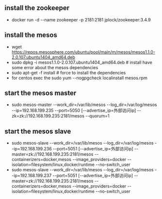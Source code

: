 ## install the zookeeper
- docker run -d --name zookeeper -p 2181:2181 jplock/zookeeper:3.4.9

## install the mesos
- wget https://repos.mesosphere.com/ubuntu/pool/main/m/mesos/mesos1.1.0-2.0.107.ubuntu1404_amd64.deb 
- sudo dpkg -i mesos1.1.0-2.0.107.ubuntu1404_amd64.deb  # install have some error about the mesos dependencies
- sudo apt-get -f install   # force to install the dependencies
- for centos exec the sudo yum --nogpgcheck localinstall mesos.rpm

## start the mesos master
- sudo mesos-master --work_dir=/var/lib/mesos --log_dir=/var/log/mesos --ip=192.168.199.235 --port=5050 [--advertise_ip=外部访问ip] --zk=zk://192.168.199.235:2181/mesos --quorum=1

## start the mesos slave
- sudo mesos-slave --work_dir=/var/lib/mesos --log_dir=/var/log/mesos --ip=192.168.199.236 --port=5051 [--advertise_ip=外部访问ip] --master=zk://192.168.199.235:2181/mesos --containerizers=docker,mesos --image_providers=docker --isolation=filesystem/linux,docker/runtime --no-switch_user
- sudo mesos-slave --work_dir=/var/lib/mesos --log_dir=/var/log/mesos --ip=192.168.199.237 --port=5051 [--advertise_ip=外部访问ip] --master=zk://192.168.199.235:2181/mesos --containerizers=docker,mesos --image_providers=docker --isolation=filesystem/linux,docker/runtime --no-switch_user


